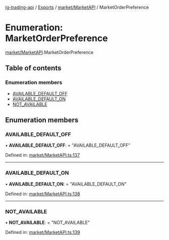 [ig-trading-api](../README.md) / [Exports](../modules.md) / [market/MarketAPI](../modules/market_marketapi.md) / MarketOrderPreference

# Enumeration: MarketOrderPreference

[market/MarketAPI](../modules/market_marketapi.md).MarketOrderPreference

## Table of contents

### Enumeration members

- [AVAILABLE_DEFAULT_OFF](market_marketapi.marketorderpreference.md#available_default_off)
- [AVAILABLE_DEFAULT_ON](market_marketapi.marketorderpreference.md#available_default_on)
- [NOT_AVAILABLE](market_marketapi.marketorderpreference.md#not_available)

## Enumeration members

### AVAILABLE_DEFAULT_OFF

• **AVAILABLE_DEFAULT_OFF**: = "AVAILABLE_DEFAULT_OFF"

Defined in: [market/MarketAPI.ts:137](https://github.com/bennycode/ig-trading-api/blob/a046dbb/src/market/MarketAPI.ts#L137)

---

### AVAILABLE_DEFAULT_ON

• **AVAILABLE_DEFAULT_ON**: = "AVAILABLE_DEFAULT_ON"

Defined in: [market/MarketAPI.ts:138](https://github.com/bennycode/ig-trading-api/blob/a046dbb/src/market/MarketAPI.ts#L138)

---

### NOT_AVAILABLE

• **NOT_AVAILABLE**: = "NOT_AVAILABLE"

Defined in: [market/MarketAPI.ts:139](https://github.com/bennycode/ig-trading-api/blob/a046dbb/src/market/MarketAPI.ts#L139)

